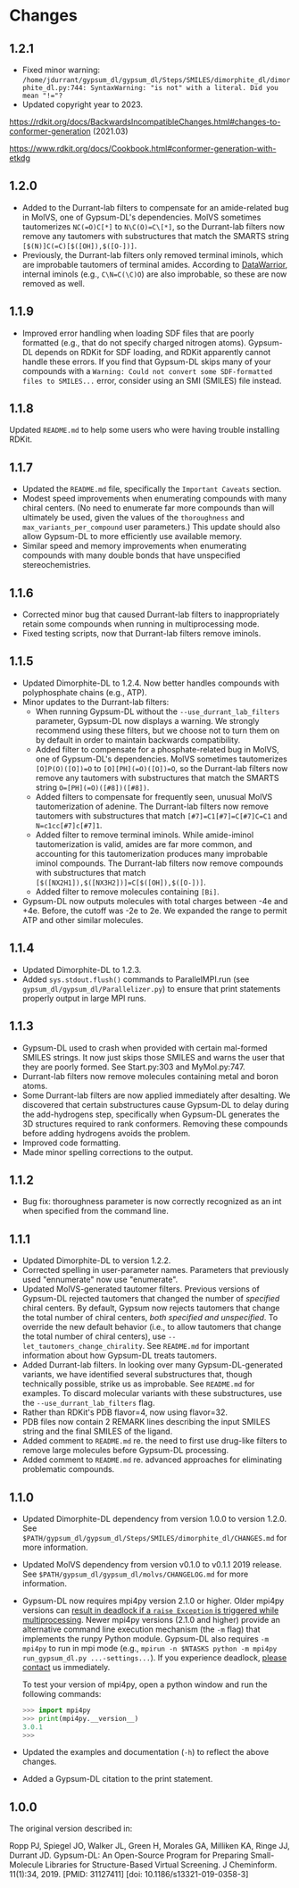 Changes
=======

1.2.1
-----

* Fixed minor warning:
  `/home/jdurrant/gypsum_dl/gypsum_dl/Steps/SMILES/dimorphite_dl/dimorphite_dl.py:744:
  SyntaxWarning: "is not" with a literal. Did you mean "!="?`
* Updated copyright year to 2023.

https://rdkit.org/docs/BackwardsIncompatibleChanges.html#changes-to-conformer-generation (2021.03)

https://www.rdkit.org/docs/Cookbook.html#conformer-generation-with-etkdg

1.2.0
-----

* Added to the Durrant-lab filters to compensate for an amide-related bug in
  MolVS, one of Gypsum-DL's dependencies. MolVS sometimes tautomerizes
  `NC(=O)C[*]` to `N\C(O)=C\[*]`, so the Durrant-lab filters now remove any
  tautomers with substructures that match the SMARTS string
  `[$(N)]C(=C)[$([OH]),$([O-])]`.
* Previously, the Durrant-lab filters only removed terminal iminols, which are
  improbable tautomers of terminal amides. According to
  [DataWarrior](https://openmolecules.org/datawarrior/), internal iminols (e.g.,
  `C\N=C(\C)O`) are also improbable, so these are now removed as well.

1.1.9
-----

* Improved error handling when loading SDF files that are poorly formatted
  (e.g., that do not specify charged nitrogen atoms). Gypsum-DL depends on
  RDKit for SDF loading, and RDKit apparently cannot handle these errors. If
  you find that Gypsum-DL skips many of your compounds with a `Warning: Could
  not convert some SDF-formatted files to SMILES...` error, consider using an
  SMI (SMILES) file instead.

1.1.8
-----

Updated `README.md` to help some users who were having trouble installing
RDKit.

1.1.7
-----

* Updated the `README.md` file, specifically the `Important Caveats` section.
* Modest speed improvements when enumerating compounds with many chiral
  centers. (No need to enumerate far more compounds than will ultimately be
  used, given the values of the `thoroughness` and `max_variants_per_compound`
  user parameters.) This update should also allow Gypsum-DL to more
  efficiently use available memory.
* Similar speed and memory improvements when enumerating compounds with many
  double bonds that have unspecified stereochemistries.

1.1.6
-----

* Corrected minor bug that caused Durrant-lab filters to inappropriately
  retain some compounds when running in multiprocessing mode.
* Fixed testing scripts, now that Durrant-lab filters remove iminols.

1.1.5
-----

* Updated Dimorphite-DL to 1.2.4. Now better handles compounds with
  polyphosphate chains (e.g., ATP).
* Minor updates to the Durrant-lab filters:
  * When running Gypsum-DL without the `--use_durrant_lab_filters` parameter,
    Gypsum-DL now displays a warning. We strongly recommend using these
    filters, but we choose not to turn them on by default in order to maintain
    backwards compatibility.
  * Added filter to compensate for a phosphate-related bug in MolVS, one of
    Gypsum-DL's dependencies. MolVS sometimes tautomerizes `[O]P(O)([O])=O` to
    `[O][PH](=O)([O])=O`, so the Durrant-lab filters now remove any tautomers
    with substructures that match the SMARTS string `O=[PH](=O)([#8])([#8])`.
  * Added filters to compensate for frequently seen, unusual MolVS
    tautomerization of adenine. The Durrant-lab filters now remove tautomers
    with substructures that match `[#7]=C1[#7]=C[#7]C=C1` and
    `N=c1cc[#7]c[#7]1`.
  * Added filter to remove terminal iminols. While amide-iminol
    tautomerization is valid, amides are far more common, and accounting for
    this tautomerization produces many improbable iminol compounds. The
    Durrant-lab filters now remove compounds with substructures that match
    `[$([NX2H1]),$([NX3H2])]=C[$([OH]),$([O-])]`.
  * Added filter to remove molecules containing `[Bi]`.
* Gypsum-DL now outputs molecules with total charges between -4e and +4e.
  Before, the cutoff was -2e to 2e. We expanded the range to permit ATP and
  other similar molecules.

1.1.4
-----

* Updated Dimorphite-DL to 1.2.3.
* Added `sys.stdout.flush()` commands to ParallelMPI.run (see
  `gypsum_dl/gypsum_dl/Parallelizer.py`) to ensure that print statements
  properly output in large MPI runs.

1.1.3
-----

* Gypsum-DL used to crash when provided with certain mal-formed SMILES
  strings. It now just skips those SMILES and warns the user that they are
  poorly formed. See Start.py:303 and MyMol.py:747.
* Durrant-lab filters now remove molecules containing metal and boron atoms.
* Some Durrant-lab filters are now applied immediately after desalting. We
  discovered that certain substructures cause Gypsum-DL to delay during the
  add-hydrogens step, specifically when Gypsum-DL generates the 3D structures
  required to rank conformers. Removing these compounds before adding
  hydrogens avoids the problem.
* Improved code formatting.
* Made minor spelling corrections to the output.

1.1.2
-----

* Bug fix: thoroughness parameter is now correctly recognized as an int when
  specified from the command line.

1.1.1
-----

* Updated Dimorphite-DL to version 1.2.2.
* Corrected spelling in user-parameter names. Parameters that previously used
  "ennumerate" now use "enumerate".
* Updated MolVS-generated tautomer filters. Previous versions of Gypsum-DL
  rejected tautomers that changed the number of _specified_ chiral centers. By
  default, Gypsum now rejects tautomers that change the total number of chiral
  centers, _both specified and unspecified_. To override the new default
  behavior (i.e., to allow tautomers that change the total number of chiral
  centers), use `--let_tautomers_change_chirality`. See `README.md` for
  important information about how Gypsum-DL treats tautomers.
* Added Durrant-lab filters. In looking over many Gypsum-DL-generated
  variants, we have identified several substructures that, though technically
  possible, strike us as improbable. See `README.md` for examples. To discard
  molecular variants with these substructures, use the
  `--use_durrant_lab_filters` flag.
* Rather than RDKit's PDB flavor=4, now using flavor=32.
* PDB files now contain 2 REMARK lines describing the input SMILES string and
  the final SMILES of the ligand.
* Added comment to `README.md` re. the need to first use drug-like filters to
  remove large molecules before Gypsum-DL processing.
* Added comment to `README.md` re. advanced approaches for eliminating
  problematic compounds.

1.1.0
-----

* Updated Dimorphite-DL dependency from version 1.0.0 to version 1.2.0. See
  `$PATH/gypsum_dl/gypsum_dl/Steps/SMILES/dimorphite_dl/CHANGES.md` for more
  information.
* Updated MolVS dependency from version v0.1.0 to v0.1.1 2019 release. See
  `$PATH/gypsum_dl/gypsum_dl/molvs/CHANGELOG.md` for more information.
* Gypsum-DL now requires mpi4py version 2.1.0 or higher. Older mpi4py versions
  can [result in deadlock if a `raise Exception` is triggered while
  multiprocessing](https://mpi4py.readthedocs.io/en/stable/mpi4py.run.html).
  Newer mpi4py versions (2.1.0 and higher) provide an alternative command line
  execution mechanism (the `-m` flag) that implements the runpy Python module.
  Gypsum-DL also requires `-m mpi4py` to run in mpi mode (e.g., `mpirun -n
  $NTASKS python -m mpi4py run_gypsum_dl.py ...-settings...`). If you
  experience deadlock, [please contact](mailto:durrantj@pitt.edu) us
  immediately.

  To test your version of mpi4py, open a python window and run the following
  commands:

    ```python
    >>> import mpi4py
    >>> print(mpi4py.__version__)
    3.0.1
    >>>
    ```

* Updated the examples and documentation (`-h`) to reflect the above changes.
* Added a Gypsum-DL citation to the print statement.

1.0.0
-----

The original version described in:

Ropp PJ, Spiegel JO, Walker JL, Green H, Morales GA, Milliken KA, Ringe JJ,
Durrant JD. Gypsum-DL: An Open-Source Program for Preparing Small-Molecule
Libraries for Structure-Based Virtual Screening. J Cheminform. 11(1):34, 2019.
[PMID: 31127411] [doi: 10.1186/s13321-019-0358-3]
